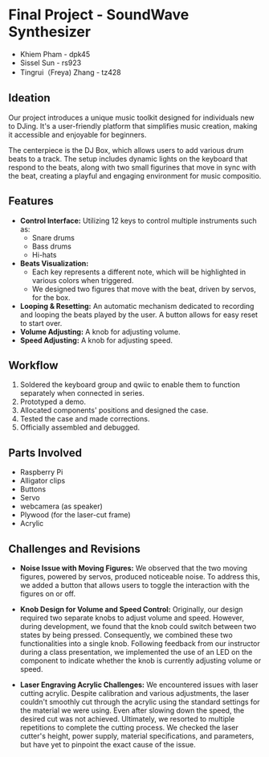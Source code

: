 # Final Project - SoundWave Synthesizer

+ Khiem Pham - dpk45
+ Sissel Sun - rs923
+ Tingrui（Freya) Zhang - tz428

## **Ideation**

Our project introduces a unique music toolkit designed for individuals new to DJing. It's a user-friendly platform that simplifies music creation, making it accessible and enjoyable for beginners. 

The centerpiece is the DJ Box, which allows users to add various drum beats to a track. The setup includes dynamic lights on the keyboard that respond to the beats, along with two small figurines that move in sync with the beat, creating a playful and engaging environment for music compositio.

## **Features**
- **Control Interface:** Utilizing 12 keys to control multiple instruments such as:
  - Snare drums
  - Bass drums
  - Hi-hats
- **Beats Visualization:** 
    - Each key represents a different note, which will be highlighted in various colors when triggered.
  - We designed two figures that move with the beat, driven by servos, for the box.
- **Looping & Resetting:** An automatic mechanism dedicated to recording and looping the beats played by the user. A button allows for easy reset to start over.
- **Volume Adjusting:** A knob for adjusting volume.
- **Speed Adjusting:** A knob for adjusting speed.

## **Workflow**
1. Soldered the keyboard group and qwiic to enable them to function separately when connected in series.
2. Prototyped a demo.
3. Allocated components' positions and designed the case.
4. Tested the case and made corrections.
5. Officially assembled and debugged.

## **Parts Involved**
- Raspberry Pi
- Alligator clips
- Buttons
- Servo
- webcamera (as speaker)
- Plywood (for the laser-cut frame)
- Acrylic


## **Challenges and Revisions**

- **Noise Issue with Moving Figures:** We observed that the two moving figures, powered by servos, produced noticeable noise. To address this, we added a button that allows users to toggle the interaction with the figures on or off.

- **Knob Design for Volume and Speed Control:** Originally, our design required two separate knobs to adjust volume and speed. However, during development, we found that the knob could switch between two states by being pressed. Consequently, we combined these two functionalities into a single knob. Following feedback from our instructor during a class presentation, we implemented the use of an LED on the component to indicate whether the knob is currently adjusting volume or speed.

- **Laser Engraving Acrylic Challenges:** We encountered issues with laser cutting acrylic. Despite calibration and various adjustments, the laser couldn't smoothly cut through the acrylic using the standard settings for the material we were using. Even after slowing down the speed, the desired cut was not achieved. Ultimately, we resorted to multiple repetitions to complete the cutting process. We checked the laser cutter's height, power supply, material specifications, and parameters, but have yet to pinpoint the exact cause of the issue.


